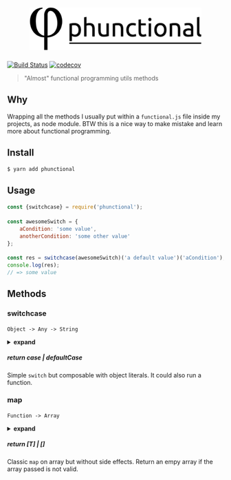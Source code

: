 
<h1 align="center">
    <img style="max-width: 400px;" src="https://github.com/LasaleFamine/phunctional/blob/master/phunctional.png?raw=true" alt="phunctional"/>
</h1>

[![Build Status](https://travis-ci.org/LasaleFamine/phunctional.svg?branch=master)](https://travis-ci.org/LasaleFamine/phunctional) [![codecov](https://codecov.io/gh/LasaleFamine/phunctional/badge.svg?branch=master)](https://codecov.io/gh/LasaleFamine/phunctional?branch=master)

> &#34;Almost&#34; functional programming utils methods

## Why

Wrapping all the methods I usually put within a `functional.js` file inside my projects, as node module. BTW this is a nice way to make mistake and learn more about functional programming.

## Install

```
$ yarn add phunctional
```

## Usage

```js
const {switchcase} = require('phunctional');

const awesomeSwitch = {
	aCondition: 'some value',
	anotherCondition: 'some other value'
};

const res = switchcase(awesomeSwitch)('a default value')('aCondition');
console.log(res);
// => some value

```


## Methods
### switchcase

`Object -> Any -> String`

<details><summary><b>expand</b></summary><p>

- `Object`: object of `cases` to analyze
- `Any`: default case as anything you need
- `String`: `key` to check

</p></details>

##### return *case* | defaultCase

Simple `switch` but composable with object literals. It could also run a function.


### map


`Function -> Array`

<details><summary><b>expand</b></summary><p>

- `Function`: function to handle the `map`
- `Array`: array of items

</p></details>

##### return [T] | []

Classic `map` on array but without side effects. Return an empy array if the array passed is not valid.
